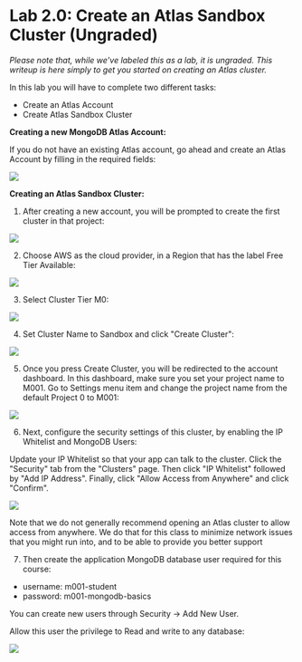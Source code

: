 # Lab 2.0: Create an Atlas Sandbox Cluster (Ungraded)

*Please note that, while we've labeled this as a lab, it is ungraded. This writeup is here simply to get you started on creating an Atlas cluster.*

In this lab you will have to complete two different tasks:

- Create an Atlas Account
- Create Atlas Sandbox Cluster

**Creating a new MongoDB Atlas Account:**

If you do not have an existing Atlas account, go ahead and create an Atlas Account by filling in the required fields:

![](https://s3.amazonaws.com/university-courses/m220/atlas_registration.png)

**Creating an Atlas Sandbox Cluster:**

1. After creating a new account, you will be prompted to create the first cluster in that project:

![](https://s3.amazonaws.com/university-courses/m220/cluster_create.png)

2. Choose AWS as the cloud provider, in a Region that has the label Free Tier Available:

![](https://s3.amazonaws.com/university-courses/m220/cluster_provider.png)

3. Select Cluster Tier M0:

![](https://s3.amazonaws.com/university-courses/m220/cluster_tier.png)

4. Set Cluster Name to Sandbox and click "Create Cluster":

![](https://s3.amazonaws.com/university-courses/M001/m001_cluster_name.png)

5. Once you press Create Cluster, you will be redirected to the account dashboard. In this dashboard, make sure you set your project name to M001. Go to Settings menu item and change the project name from the default Project 0 to M001:

![](https://s3.amazonaws.com/university-courses/M001/m001_project_rename.png)

6. Next, configure the security settings of this cluster, by enabling the IP Whitelist and MongoDB Users:

Update your IP Whitelist so that your app can talk to the cluster. Click the "Security" tab from the "Clusters" page. Then click "IP Whitelist" followed by "Add IP Address". Finally, click "Allow Access from Anywhere" and click "Confirm".

![](https://s3.amazonaws.com/university-courses/M001/m001_ip_whitelisting.png)

Note that we do not generally recommend opening an Atlas cluster to allow access from anywhere. We do that for this class to minimize network issues that you might run into, and to be able to provide you better support

7. Then create the application MongoDB database user required for this course:

- username: m001-student
- password: m001-mongodb-basics

You can create new users through Security -> Add New User.

Allow this user the privilege to Read and write to any database:

![](https://s3.amazonaws.com/university-courses/M001/m001_user.png)